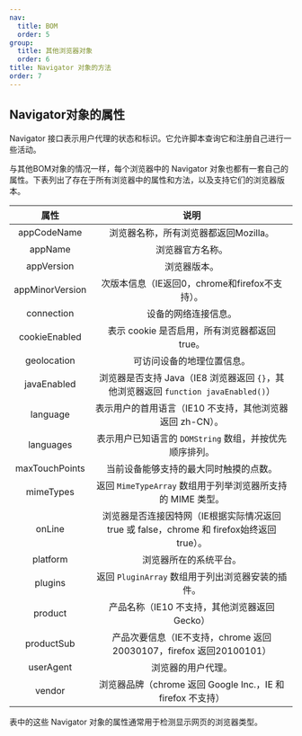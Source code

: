 ```yaml
---
nav:
  title: BOM
  order: 5
group:
  title: 其他浏览器对象
  order: 6
title: Navigator 对象的方法
order: 7
---
```


## Navigator对象的属性

Navigator 接口表示用户代理的状态和标识。它允许脚本查询它和注册自己进行一些活动。

与其他BOM对象的情况一样，每个浏览器中的 Navigator 对象也都有一套自己的属性。下表列出了存在于所有浏览器中的属性和方法，以及支持它们的浏览器版本。

属性              |      说明
:----------------:|:--------------------------------------------:
appCodeName       | 浏览器名称，所有浏览器都返回Mozilla。
appName        |      浏览器官方名称。
appVersion        |      浏览器版本。
appMinorVersion   |      次版本信息（IE返回0，chrome和firefox不支持）。
connection	| 	设备的网络连接信息。
cookieEnabled     |      表示 cookie 是否启用，所有浏览器都返回 true。
geolocation		|		可访问设备的地理位置信息。
javaEnabled       |      浏览器是否支持 Java（IE8 浏览器返回 `{}`，其他浏览器返回 `function javaEnabled()`）
language          |      表示用户的首用语言（IE10 不支持，其他浏览器返回 zh-CN）。
languages	|	表示用户已知语言的 `DOMString` 数组，并按优先顺序排列。
maxTouchPoints | 当前设备能够支持的最大同时触摸的点数。
mimeTypes         |      返回 `MimeTypeArray` 数组用于列举浏览器所支持的 MIME 类型。
onLine            |      浏览器是否连接因特网（IE根据实际情况返回 true 或 false，chrome 和 firefox始终返回 true）。
platform          |      浏览器所在的系统平台。
plugins           |      返回 `PluginArray` 数组用于列出浏览器安装的插件。
product           |      产品名称（IE10 不支持，其他浏览器返回 Gecko）
productSub        |      产品次要信息（IE不支持，chrome 返回20030107，firefox 返回20100101）
userAgent         |      浏览器的用户代理。
vendor            |      浏览器品牌（chrome 返回 Google Inc.，IE 和 firefox 不支持）

表中的这些 Navigator 对象的属性通常用于检测显示网页的浏览器类型。








